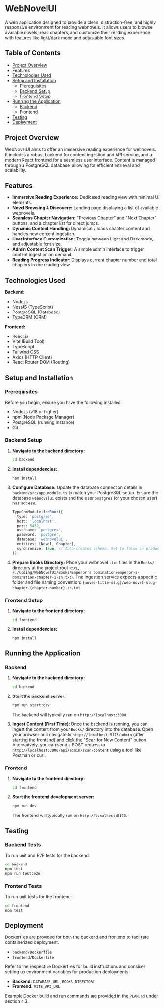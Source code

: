 # WebNovelUI

A web application designed to provide a clean, distraction-free, and highly responsive environment for reading webnovels. It allows users to browse available novels, read chapters, and customize their reading experience with features like light/dark mode and adjustable font sizes.

## Table of Contents

- [Project Overview](#project-overview)
- [Features](#features)
- [Technologies Used](#technologies-used)
- [Setup and Installation](#setup-and-installation)
  - [Prerequisites](#prerequisites)
  - [Backend Setup](#backend-setup)
  - [Frontend Setup](#frontend-setup)
- [Running the Application](#running-the-application)
  - [Backend](#backend)
  - [Frontend](#frontend)
- [Testing](#testing)
- [Deployment](#deployment)

## Project Overview

WebNovelUI aims to offer an immersive reading experience for webnovels. It includes a robust backend for content ingestion and API serving, and a modern React frontend for a seamless user interface. Content is managed through a PostgreSQL database, allowing for efficient retrieval and scalability.

## Features

- **Immersive Reading Experience:** Dedicated reading view with minimal UI elements.
- **Novel Browsing & Discovery:** Landing page displaying a list of available webnovels.
- **Seamless Chapter Navigation:** "Previous Chapter" and "Next Chapter" buttons, and a chapter list for direct jumps.
- **Dynamic Content Handling:** Dynamically loads chapter content and handles new content ingestion.
- **User Interface Customization:** Toggle between Light and Dark mode, and adjustable font size.
- **Admin Content Scan Trigger:** A simple admin interface to trigger content ingestion on demand.
- **Reading Progress Indicator:** Displays current chapter number and total chapters in the reading view.

## Technologies Used

**Backend:**
- Node.js
- NestJS (TypeScript)
- PostgreSQL (Database)
- TypeORM (ORM)

**Frontend:**
- React.js
- Vite (Build Tool)
- TypeScript
- Tailwind CSS
- Axios (HTTP Client)
- React Router DOM (Routing)

## Setup and Installation

### Prerequisites

Before you begin, ensure you have the following installed:
- Node.js (v18 or higher)
- npm (Node Package Manager)
- PostgreSQL (running instance)
- Git

### Backend Setup

1.  **Navigate to the backend directory:**
    ```bash
    cd backend
    ```

2.  **Install dependencies:**
    ```bash
    npm install
    ```

3.  **Configure Database:**
    Update the database connection details in `backend/src/app.module.ts` to match your PostgreSQL setup. Ensure the database `webnovelui` exists and the user `postgres` (or your chosen user) has access.

    ```typescript
    TypeOrmModule.forRoot({
      type: 'postgres',
      host: 'localhost',
      port: 5432,
      username: 'postgres',
      password: 'postgre',
      database: 'webnovelui',
      entities: [Novel, Chapter],
      synchronize: true, // Auto-creates schema. Set to false in production.
    }),
    ```

4.  **Prepare Books Directory:**
    Place your webnovel `.txt` files in the `Books/` directory at the project root (e.g., `F:/Coding/WebNovelUI/Books/Emperor's Domination/emperor-s-domination-chapter-1-zn.txt`). The ingestion service expects a specific folder and file naming convention: `{novel-title-slug}/web-novel-slug-chapter-{chapter-number}-zn.txt`.

### Frontend Setup

1.  **Navigate to the frontend directory:**
    ```bash
    cd frontend
    ```

2.  **Install dependencies:**
    ```bash
    npm install
    ```

## Running the Application

### Backend

1.  **Navigate to the backend directory:**
    ```bash
    cd backend
    ```

2.  **Start the backend server:**
    ```bash
    npm run start:dev
    ```
    The backend will typically run on `http://localhost:3000`.

3.  **Ingest Content (First Time):**
    Once the backend is running, you can ingest the content from your `Books/` directory into the database. Open your browser and navigate to `http://localhost:5173/admin` (after starting the frontend) and click the "Scan for New Content" button. Alternatively, you can send a POST request to `http://localhost:3000/api/admin/scan-content` using a tool like Postman or curl.

### Frontend

1.  **Navigate to the frontend directory:**
    ```bash
    cd frontend
    ```

2.  **Start the frontend development server:**
    ```bash
    npm run dev
    ```
    The frontend will typically run on `http://localhost:5173`.

## Testing

### Backend Tests

To run unit and E2E tests for the backend:

```bash
cd backend
npm test
npm run test:e2e
```

### Frontend Tests

To run unit tests for the frontend:

```bash
cd frontend
npm test
```

## Deployment

Dockerfiles are provided for both the backend and frontend to facilitate containerized deployment.

- `backend/Dockerfile`
- `frontend/Dockerfile`

Refer to the respective Dockerfiles for build instructions and consider setting up environment variables for production deployments:

- **Backend:** `DATABASE_URL`, `BOOKS_DIRECTORY`
- **Frontend:** `VITE_API_URL`

Example Docker build and run commands are provided in the `PLAN.md` under section 4.3.